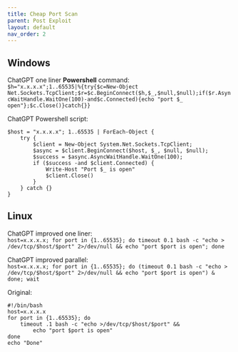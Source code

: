 ```yaml
---
title: Cheap Port Scan
parent: Post Exploit
layout: default
nav_order: 2
---
```


## Windows
ChatGPT one liner **Powershell** command:\
`$h="x.x.x.x";1..65535|%{try{$c=New-Object Net.Sockets.TcpClient;$r=$c.BeginConnect($h,$_,$null,$null);if($r.AsyncWaitHandle.WaitOne(100)-and$c.Connected){echo "port $_ open"};$c.Close()}catch{}}`

ChatGPT Powershell script:
```
$host = "x.x.x.x"; 1..65535 | ForEach-Object { 
    try { 
        $client = New-Object System.Net.Sockets.TcpClient; 
        $async = $client.BeginConnect($host, $_, $null, $null); 
        $success = $async.AsyncWaitHandle.WaitOne(100); 
        if ($success -and $client.Connected) {
            Write-Host "Port $_ is open"
            $client.Close()
        }
    } catch {} 
}
```

## Linux
ChatGPT improved one liner:\
`host=x.x.x.x; for port in {1..65535}; do timeout 0.1 bash -c "echo > /dev/tcp/$host/$port" 2>/dev/null && echo "port $port is open"; done`

ChatGPT improved parallel:\
`host=x.x.x.x; for port in {1..65535}; do (timeout 0.1 bash -c "echo > /dev/tcp/$host/$port" 2>/dev/null && echo "port $port is open") & done; wait`

Original:
```
#!/bin/bash
host=x.x.x.x
for port in {1..65535}; do
    timeout .1 bash -c "echo >/dev/tcp/$host/$port" &&
        echo "port $port is open"
done
echo "Done"
```

